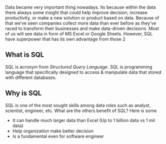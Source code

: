 Data became very important thing nowadays. Its because within the data there always some insight that could help improve decision, increase productivity, or make a new solution or product based on data. Because of that we’ve seen companies collect more data than ever before as they’ve raced to transform their businesses and make data-driven decisions. Most of us will see data in form of MS Excel or Google Sheets. However, SQL have superpower that has its own advantage from those 2
## What is SQL
SQL is acronym from *Structured Query Language*. SQL is programming language that specifically designed to access & manipulate data that stored with different databases.
## Why is SQL
SQL is one of the most sought skills among data roles such as analyst, scientist, engineer, etc. What are the others benefit of SQL? Here is some
- It can handle much larger data than Excel (Up to 1 billion data vs 1 mil data)
- Help organization make better decision
- Is a fundamental even for software engineer
